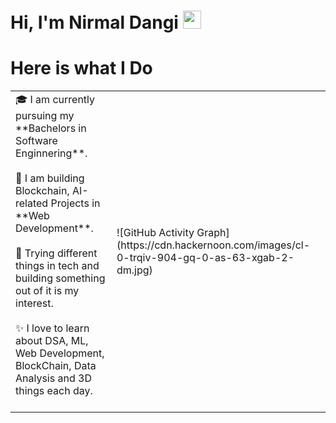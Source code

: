 # Hi, I'm Nirmal Dangi <img src="https://github.com/TheDudeThatCode/TheDudeThatCode/blob/master/Assets/Hi.gif" width="29px">

# Here is what I Do
<table>
  <tr>
    <td valign="center">
      🎓 I am currently pursuing my **Bachelors in Software Enginnering**. <br><br>
      🌱 I am building Blockchain, AI-related Projects in  **Web Development**.<br><br>
      🎯 Trying different things in tech and building something out of it is my interest.<br><br>
      ✨ I love to learn about DSA, ML, Web Development, BlockChain, Data Analysis and 3D things each day.<br><br>
<td >
![GitHub Activity Graph](https://cdn.hackernoon.com/images/cl-0-trqiv-904-gq-0-as-63-xgab-2-dm.jpg)


    
  </tr>
  </table>
